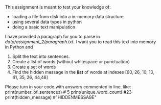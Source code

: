 This assignment is meant to test your knowledge of:
- loading a file from disk into a in-memory data structure
- using several data types in python
- doing a basic text manipulation

I have provided a paragraph for you to parse in *data/assignment_2/paragraph.txt*. I want you to read this text into memory in Python and
1. Split the text into sentences.
2. Create a list of words (without whitespace or punctuation)
3. Create a set of words
4. Find the hidden message in the **list** of words at indexes \[60, 26, 10, 10, 41, 35, 26, 44,48\]

Please turn in your code with answers commented in line, like:
print(number_of_sentences) # 5
print(unique_word_count) #23
print(hidden_message) #"HIDDENMESSAGE"